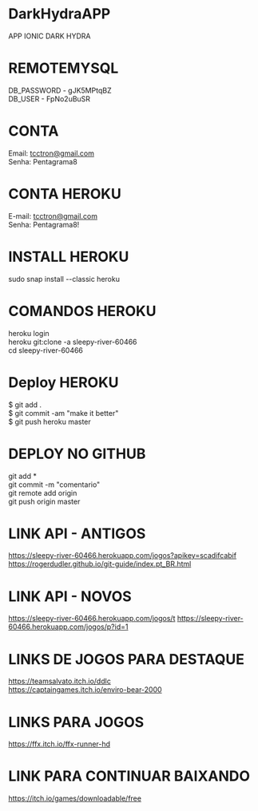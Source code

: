 # DarkHydraAPP
APP IONIC DARK HYDRA

# REMOTEMYSQL
DB_PASSWORD - gJK5MPtqBZ<br>
DB_USER - FpNo2uBuSR

# CONTA
Email: tcctron@gmail.com<br>
Senha: Pentagrama8

# CONTA HEROKU
E-mail: tcctron@gmail.com<br>
Senha: Pentagrama8!

# INSTALL HEROKU
sudo snap install --classic heroku<br>

# COMANDOS HEROKU
heroku login<br>
heroku git:clone -a sleepy-river-60466<br>
cd sleepy-river-60466<br>

# Deploy HEROKU
$ git add . <br>
$ git commit -am "make it better"<br>
$ git push heroku master<br>

# DEPLOY NO GITHUB
git add *<br>
git commit -m "comentario"<br>
git remote add origin <servidor><br>
git push origin master<br>

# LINK API - ANTIGOS
https://sleepy-river-60466.herokuapp.com/jogos?apikey=scadifcabif<br>
https://rogerdudler.github.io/git-guide/index.pt_BR.html

# LINK API - NOVOS
https://sleepy-river-60466.herokuapp.com/jogos/t
https://sleepy-river-60466.herokuapp.com/jogos/p?id=1

# LINKS DE JOGOS PARA DESTAQUE
https://teamsalvato.itch.io/ddlc<br>
https://captaingames.itch.io/enviro-bear-2000

# LINKS PARA JOGOS
https://ffx.itch.io/ffx-runner-hd<br>


# LINK PARA CONTINUAR BAIXANDO
https://itch.io/games/downloadable/free<br>